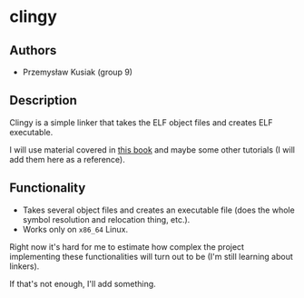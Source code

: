 # clingy

## Authors
- Przemysław Kusiak (group 9)

## Description
Clingy is a simple linker that takes the ELF object files and creates ELF
executable.

I will use material covered in [this book](https://en.1lib.pl/book/2705753/494de3)
and maybe some other tutorials (I will add them here as a reference).

## Functionality
- Takes several object files and creates an executable file (does the whole
  symbol resolution and relocation thing, etc.).
- Works only on `x86_64` Linux.

Right now it's hard for me to estimate how complex the project implementing
these functionalities will turn out to be (I'm still learning about linkers).

If that's not enough, I'll add something.

